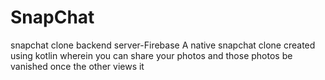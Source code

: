 # SnapChat
snapchat clone
backend server-Firebase
A native snapchat clone created using kotlin wherein you can share your photos and those photos be vanished once the other views it 



